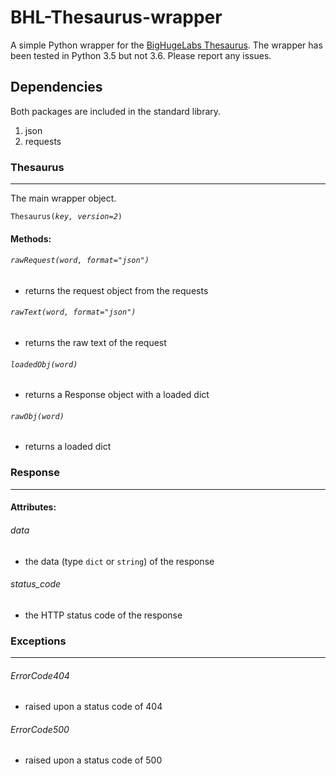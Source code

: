 # BHL-Thesaurus-wrapper
A simple Python wrapper for the [BigHugeLabs Thesaurus](http://words.bighugelabs.com).
The wrapper has been tested in Python 3.5 but not 3.6. Please report any issues.

## Dependencies
Both packages are included in the standard library.

1. json
2. requests

### Thesaurus
-------------
The main wrapper object.

`Thesaurus(`*`key, version=2`*`)`

#### Methods:

###### `rawRequest(`*`word, format="json"`*`)`
- returns the request object from the requests

###### `rawText(`*`word, format="json"`*`)`
- returns the raw text of the request

###### `loadedObj(`*`word`*`)`
- returns a Response object with a loaded dict

###### `rawObj(`*`word`*`)`
- returns a loaded dict


### Response
------------

#### Attributes:

###### data
- the data (type `dict` or `string`) of the response

###### status_code
- the HTTP status code of the response


### Exceptions
--------------

###### ErrorCode404
- raised upon a status code of 404

###### ErrorCode500
- raised upon a status code of 500
